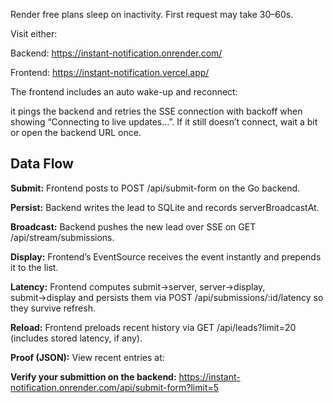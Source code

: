 Render free plans sleep on inactivity. First request may take 30–60s.

Visit either:

Backend: https://instant-notification.onrender.com/


Frontend: https://instant-notification.vercel.app/

The frontend includes an auto wake-up and reconnect: 

it pings the backend and retries the SSE connection with backoff when showing “Connecting to live updates…”. If it still doesn’t connect, wait a bit or open the backend URL once.

## Data Flow

**Submit:** Frontend posts to POST /api/submit-form on the Go backend.

**Persist:** Backend writes the lead to SQLite and records serverBroadcastAt.

**Broadcast:** Backend pushes the new lead over SSE on GET /api/stream/submissions.

**Display:** Frontend’s EventSource receives the event instantly and prepends it to the list.

**Latency:** Frontend computes submit→server, server→display, submit→display and persists them via POST /api/submissions/:id/latency so they survive refresh.

**Reload:** Frontend preloads recent history via GET /api/leads?limit=20 (includes stored latency, if any).

**Proof (JSON):** View recent entries at:

**Verify your submittion on the backend:** https://instant-notification.onrender.com/api/submit-form?limit=5
